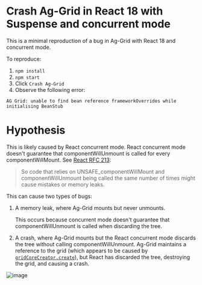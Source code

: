 # Crash Ag-Grid in React 18 with Suspense and concurrent mode

This is a minimal reproduction of a bug in Ag-Grid with React 18 and
concurrent mode.

To reproduce:

1. `npm install`
2. `npm start`
3. Click `Crash Ag-Grid`
4. Observe the following error:

```
AG Grid: unable to find bean reference frameworkOverrides while initialising BeanStub
```

# Hypothesis

This is likely caused by React concurrent mode. React concurrent mode doesn't
guarantee that componentWillUnmount is called for every componentWillMount.
See [React RFC 213][1]:

> So code that relies on UNSAFE_componentWillMount and componentWillUnmount
> being called the same number of times might cause mistakes or memory leaks.

This can cause two types of bugs:

1. A memory leak, where Ag-Grid mounts but never unmounts.

   This occurs because concurrent mode doesn't guarantee that
   componentWillUnmount is called when discarding the tree.

2. A crash, where Ag-Grid mounts but the React concurrent mode discards the
   tree without calling componentWillUnmount. Ag-Grid maintains a reference to
   the grid (which appears to be caused by [`gridCoreCreator.create`][2]), but
   React has discarded the tree, destroying the grid, and causing a crash.

[1]: https://github.com/reactjs/rfcs/blob/main/text/0213-suspense-in-react-18.md#behavior-change-committed-trees-are-always-consistent
[2]: https://github.com/ag-grid/ag-grid/blob/latest/grid-packages/ag-grid-react/src/reactUi/agGridReactUi.tsx#L114

![image](https://user-images.githubusercontent.com/22385/226071437-43ee7c41-4241-4f69-baa5-580310108fc6.png)
